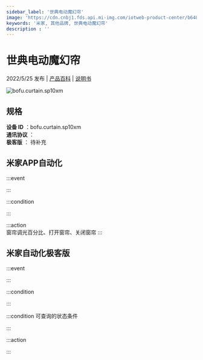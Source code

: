 ```yaml
---
sidebar_label: '世典电动魔幻帘'
image: 'https://cdn.cnbj1.fds.api.mi-img.com/iotweb-product-center/b648ed514810472d6fd7b095ff2df9ec_缩略图2.png?GalaxyAccessKeyId=AKVGLQWBOVIRQ3XLEW&Expires=9223372036854775807&Signature=O+luW20XOYA8/mDoTf6RTC80R3c='
keywords: '米家, 其他品牌, 世典电动魔幻帘'
description : ''
---
```

# 世典电动魔幻帘

2022/5/25 发布 | [产品百科](https://home.mi.com/webapp/content/baike/product/index.html?model=bofu.curtain.sp10xm/) | [说明书](https://home.mi.com/views/introduction.html?model=bofu.curtain.sp10xm&region=cn)

![bofu.curtain.sp10xm](https://cdn.cnbj1.fds.api.mi-img.com/iotweb-product-center/b648ed514810472d6fd7b095ff2df9ec_缩略图2.png?GalaxyAccessKeyId=AKVGLQWBOVIRQ3XLEW&Expires=9223372036854775807&Signature=O+luW20XOYA8/mDoTf6RTC80R3c=)

## 规格  
> 
**设备 ID** ：bofu.curtain.sp10xm  
**通讯协议** ：  
**极客版**  ： 待补充 


## 米家APP自动化  

:::event  

:::

:::condition  

:::

:::action   
窗帘调光百分比、打开窗帘、关闭窗帘
:::

## 米家自动化极客版  

:::event  

:::

:::condition  

:::

:::condition 可查询的状态条件  

:::

:::action  

:::

        
